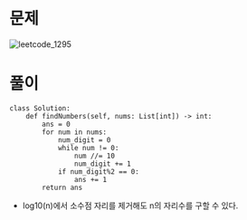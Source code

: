 # 문제
![leetcode_1295](https://user-images.githubusercontent.com/51700219/78253680-ba6f7200-752f-11ea-90cb-3fafdd43db98.png)

# 풀이
```python3
class Solution:
    def findNumbers(self, nums: List[int]) -> int:
        ans = 0
        for num in nums:
            num_digit = 0
            while num != 0:
                num //= 10
                num_digit += 1
            if num_digit%2 == 0:
                ans += 1
        return ans
```
- log10(n)에서 소수점 자리를 제거해도 n의 자리수를 구할 수 있다.
